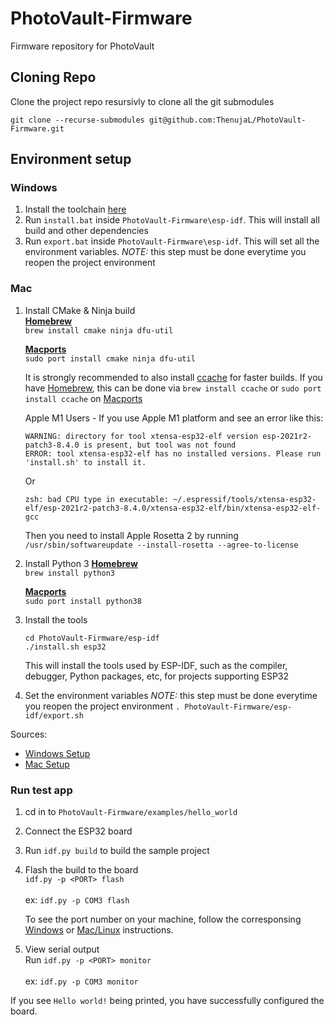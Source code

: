 # PhotoVault-Firmware
Firmware repository for PhotoVault

## Cloning Repo
Clone the project repo resursivly to clone all the git submodules
```
git clone --recurse-submodules git@github.com:ThenujaL/PhotoVault-Firmware.git
```
## Environment setup

### Windows
1. Install the toolchain [here](https://dl.espressif.com/dl/esp-idf/?idf=4.4)
2. Run `install.bat` inside `PhotoVault-Firmware\esp-idf`. This will install all build and other dependencies
3. Run `export.bat` inside `PhotoVault-Firmware\esp-idf`. This will set all the environment variables. *NOTE:* this step must be done everytime you reopen the project environment

### Mac
1. Install CMake & Ninja build<br>
    **[Homebrew](https://brew.sh/)**<br>
    `brew install cmake ninja dfu-util`

    **[Macports](https://www.macports.org/install.php)**<br>
    `sudo port install cmake ninja dfu-util`

    It is strongly recommended to also install [ccache](https://ccache.dev/) for faster builds. If you have [Homebrew](https://brew.sh/), this can be done via `brew install ccache` or `sudo port install ccache` on [Macports](https://www.macports.org/install.php)

    Apple M1 Users - If you use Apple M1 platform and see an error like this:
    ```
    WARNING: directory for tool xtensa-esp32-elf version esp-2021r2-patch3-8.4.0 is present, but tool was not found
    ERROR: tool xtensa-esp32-elf has no installed versions. Please run 'install.sh' to install it.
    ```

    Or

    ```
    zsh: bad CPU type in executable: ~/.espressif/tools/xtensa-esp32-elf/esp-2021r2-patch3-8.4.0/xtensa-esp32-elf/bin/xtensa-esp32-elf-gcc
    ```

    Then you need to install Apple Rosetta 2 by running `/usr/sbin/softwareupdate --install-rosetta --agree-to-license`

2. Install Python 3
    **[Homebrew](https://brew.sh/)**<br>
    `brew install python3`

    **[Macports](https://www.macports.org/install.php)**<br>
    `sudo port install python38`

3. Install the tools
    ```
    cd PhotoVault-Firmware/esp-idf
    ./install.sh esp32
    ```
    This will install the tools used by ESP-IDF, such as the compiler, debugger, Python packages, etc, for projects supporting ESP32

4. Set the environment variables *NOTE:* this step must be done everytime you reopen the project environment
    `. PhotoVault-Firmware/esp-idf/export.sh`



Sources:
- [Windows Setup](https://docs.espressif.com/projects/esp-idf/en/stable/esp32/get-started/windows-setup.html)
- [Mac Setup](https://docs.espressif.com/projects/esp-idf/en/stable/esp32/get-started/linux-macos-setup.html)


### Run test app
1. cd in to `PhotoVault-Firmware/examples/hello_world`
2. Connect the ESP32 board
3. Run `idf.py build` to build the sample project
4. Flash the build to the board <br>
    `idf.py -p <PORT> flash` <br><br>
    ex: `idf.py -p COM3 flash`<br>

    To see the port number on your machine, follow the corresponsing [Windows](https://docs.espressif.com/projects/esp-idf/en/stable/esp32/get-started/establish-serial-connection.html#check-port-on-windows) or [Mac/Linux](https://docs.espressif.com/projects/esp-idf/en/stable/esp32/get-started/establish-serial-connection.html#check-port-on-linux-and-macos) instructions.

4. View serial output <br>
    Run `idf.py -p <PORT> monitor` <br><br>
    ex: `idf.py -p COM3 monitor`

If you see `Hello world!` being printed, you have successfully configured the board.

